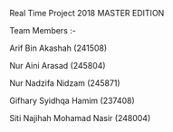 Real Time Project 2018
MASTER EDITION

Team Members :-

Arif Bin Akashah (241508)

Nur Aini Arasad (245804)

Nur Nadzifa Nidzam (245871)

Gifhary Syidhqa Hamim (237408)

Siti Najihah Mohamad Nasir (248004)
